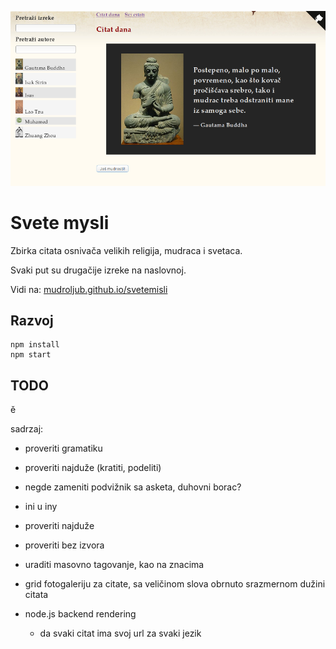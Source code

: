 [![](screen.png)](https://mudroljub.github.io/svetemisli)

# Svete mysli

Zbirka citata osnivača velikih religija, mudraca i svetaca.

Svaki put su drugačije izreke na naslovnoj.

Vidi na: [mudroljub.github.io/svetemisli](https://mudroljub.github.io/svetemisli)

## Razvoj

```
npm install
npm start
```

## TODO

ě

sadrzaj:
- proveriti gramatiku
- proveriti najduže (kratiti, podeliti)
- negde zameniti podvižnik sa asketa, duhovni borac?
- ini u iny
- proveriti najduže
- proveriti bez izvora
- uraditi masovno tagovanje, kao na znacima
- grid fotogaleriju za citate, sa veličinom slova obrnuto srazmernom dužini citata

- node.js backend rendering
  - da svaki citat ima svoj url za svaki jezik

